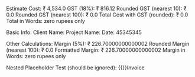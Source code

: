 Estimate Cost: ₹ 4,534.0
GST (18%): ₹ 816.12
Rounded GST (nearest 10): ₹ 0.0
Rounded GST (nearest 100): ₹ 0.0
Total Cost with GST (rounded): ₹ 0.0
Total in Words: zero rupees only

Basic Info:
Client Name: 
Project Name: 
Date: 45345345

Other Calculations:
Margin (5%): ₹ 226.70000000000002
Rounded Margin (nearest 100): ₹ 0.0
Formatted Margin: ₹ 226.70000000000002
Margin in Words: zero rupees only

Nested Placeholder Test (should be ignored): {{}}Invoice


